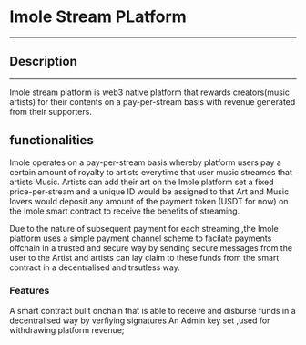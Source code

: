 # Imole Stream PLatform
---
## Description
---
Imole stream platform is web3 native platform that rewards creators(music artists) for their contents 
on a pay-per-stream basis with revenue generated from their supporters.

## functionalities
   Imole operates on a pay-per-stream basis whereby platform users pay a certain amount of royalty to artists everytime that user music streames
that artists Music.
  Artists can add their art on the Imole platform set a fixed price-per-stream and  a unique ID would be assigned to that Art and 
Music lovers would deposit any amount of the payment token (USDT for now) on the Imole smart contract to  receive the benefits of streaming.
  
   Due to the nature of subsequent payment for each streaming ,the Imole platform uses a simple payment channel scheme to facilate payments offchain
in a trusted and secure way by sending secure messages from the user to the Artist and artists can lay claim to these funds from the smart contract 
in a decentralised and trsutless way.
 ### Features
  A smart contract bullt onchain that is able to receive and disburse funds in a decentralised way by verfiying signatures
  An Admin key set ,used for withdrawing platform revenue;
  
